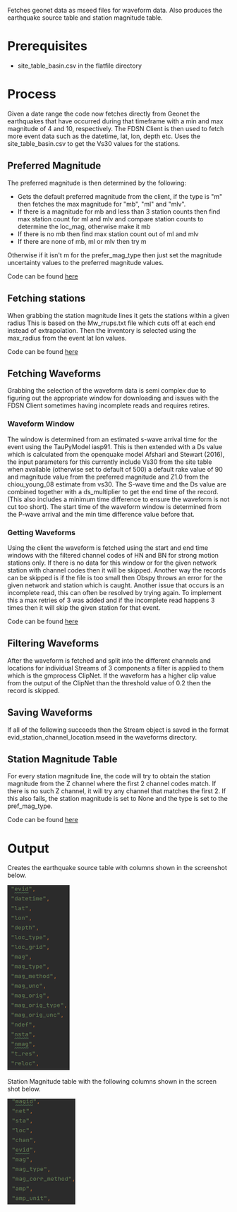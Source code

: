Fetches geonet data as mseed files for waveform data. Also produces the earthquake source table and station magnitude table.

# Prerequisites
- site_table_basin.csv in the flatfile directory

# Process
Given a date range the code now fetches directly from Geonet the earthquakes that have occurred during that timeframe with a min and max magnitude of 4 and 10, respectively.
The FDSN Client is then used to fetch more event data such as the datetime, lat, lon, depth etc. Uses the site_table_basin.csv to get the Vs30 values for the stations.

## Preferred Magnitude
The preferred magnitude is then determined by the following:
- Gets the default preferred magnitude from the client, if the type is "m" then fetches the max magnitude for "mb", "ml" and "mlv".
- If there is a magnitude for mb and less than 3 station counts then find max station count for ml and mlv and compare station counts to determine the loc_mag, otherwise make it mb
- If there is no mb then find max station count out of ml and mlv
- If there are none of mb, ml or mlv then try m

Otherwise if it isn't m for the prefer_mag_type then just set the magnitude uncertainty values to the preferred magnitude values.

Code can be found [here](https://github.com/ucgmsim/nzgmdb/blob/d020c6e32a76c156c1c58ded49ca7f4c76ee0f5d/nzgmdb/data_retrieval/geonet.py#L76)

## Fetching stations
When grabbing the station magnitude lines it gets the stations within a given radius
This is based on the Mw_rrups.txt file which cuts off at each end instead of extrapolation.
Then the inventory is selected using the max_radius from the event lat lon values.

Code can be found [here](https://github.com/ucgmsim/nzgmdb/blob/d020c6e32a76c156c1c58ded49ca7f4c76ee0f5d/nzgmdb/data_retrieval/geonet.py#L151)

## Fetching Waveforms
Grabbing the selection of the waveform data is semi complex due to figuring out the appropriate window for downloading and issues with the FDSN Client sometimes having incomplete reads and requires retires.

### Waveform Window
The window is determined from an estimated s-wave arrival time for the event using the TauPyModel iasp91.
This is then extended with a Ds value which is calculated from the openquake model Afshari and Stewart (2016), the input parameters for this currently include Vs30 from the site table when available (otherwise set to default of 500) a default rake value of 90 and magnitude value from the preferred magnitude and Z1.0 from the chiou_young_08 estimate from vs30.
The S-wave time and the Ds value are combined together with a ds_multiplier to get the end time of the record. (This also includes a minimum time difference to ensure the waveform is not cut too short).
The start time of the waveform window is determined from the P-wave arrival and the min time difference value before that.

### Getting Waveforms
Using the client the waveform is fetched using the start and end time windows with the filtered channel codes of HN and BN for strong motion stations only.
If there is no data for this window or for the given network station with channel codes then it will be skipped.
Another way the records can be skipped is if the file is too small then Obspy throws an error for the given network and station which is caught.
Another issue that occurs is an incomplete read, this can often be resolved by trying again. To implement this a max retries of 3 was added and if the incomplete read happens 3 times then it will skip the given station for that event.

Code can be found [here](https://github.com/ucgmsim/nzgmdb/blob/d020c6e32a76c156c1c58ded49ca7f4c76ee0f5d/nzgmdb/mseed_management/creation.py#L19)

## Filtering Waveforms
After the waveform is fetched and split into the different channels and locations for individual Streams of 3 components a filter is applied to them which is the gmprocess ClipNet. If the waveform has a higher clip value from the output of the ClipNet than the threshold value of 0.2 then the record is skipped.

## Saving Waveforms
If all of the following succeeds then the Stream object is saved in the format evid_station_channel_location.mseed in the waveforms directory.

## Station Magnitude Table
For every station magnitude line, the code will try to obtain the station magnitude from the Z channel where the first 2 channel codes match. If there is no such Z channel, it will try any channel that matches the first 2. If this also fails, the station magnitude is set to None and the type is set to the pref_mag_type.

Code can be found [here](https://github.com/ucgmsim/nzgmdb/blob/d020c6e32a76c156c1c58ded49ca7f4c76ee0f5d/nzgmdb/data_retrieval/geonet.py#L323)

# Output
Creates the earthquake source table with columns shown in the screenshot below.

![](images/parse_geonet_eq_table.png)

Station Magnitude table with the following columns shown in the screen shot below.

![](images/parse_geonet_sta_table.png)